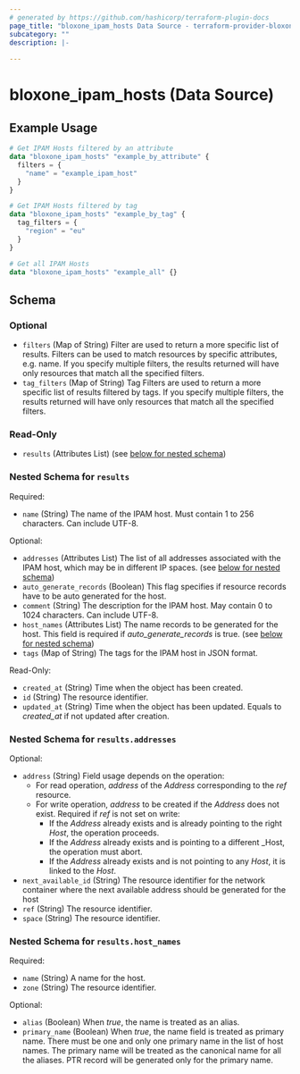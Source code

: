 ```yaml
---
# generated by https://github.com/hashicorp/terraform-plugin-docs
page_title: "bloxone_ipam_hosts Data Source - terraform-provider-bloxone"
subcategory: ""
description: |-
  
---
```


# bloxone_ipam_hosts (Data Source)



## Example Usage

```terraform
# Get IPAM Hosts filtered by an attribute
data "bloxone_ipam_hosts" "example_by_attribute" {
  filters = {
    "name" = "example_ipam_host"
  }
}

# Get IPAM Hosts filtered by tag
data "bloxone_ipam_hosts" "example_by_tag" {
  tag_filters = {
    "region" = "eu"
  }
}

# Get all IPAM Hosts
data "bloxone_ipam_hosts" "example_all" {}
```

<!-- schema generated by tfplugindocs -->
## Schema

### Optional

- `filters` (Map of String) Filter are used to return a more specific list of results. Filters can be used to match resources by specific attributes, e.g. name. If you specify multiple filters, the results returned will have only resources that match all the specified filters.
- `tag_filters` (Map of String) Tag Filters are used to return a more specific list of results filtered by tags. If you specify multiple filters, the results returned will have only resources that match all the specified filters.

### Read-Only

- `results` (Attributes List) (see [below for nested schema](#nestedatt--results))

<a id="nestedatt--results"></a>
### Nested Schema for `results`

Required:

- `name` (String) The name of the IPAM host. Must contain 1 to 256 characters. Can include UTF-8.

Optional:

- `addresses` (Attributes List) The list of all addresses associated with the IPAM host, which may be in different IP spaces. (see [below for nested schema](#nestedatt--results--addresses))
- `auto_generate_records` (Boolean) This flag specifies if resource records have to be auto generated for the host.
- `comment` (String) The description for the IPAM host. May contain 0 to 1024 characters. Can include UTF-8.
- `host_names` (Attributes List) The name records to be generated for the host.  This field is required if _auto_generate_records_ is true. (see [below for nested schema](#nestedatt--results--host_names))
- `tags` (Map of String) The tags for the IPAM host in JSON format.

Read-Only:

- `created_at` (String) Time when the object has been created.
- `id` (String) The resource identifier.
- `updated_at` (String) Time when the object has been updated. Equals to _created_at_ if not updated after creation.

<a id="nestedatt--results--addresses"></a>
### Nested Schema for `results.addresses`

Optional:

- `address` (String) Field usage depends on the operation:
  * For read operation, _address_ of the _Address_ corresponding to the _ref_ resource.
  * For write operation, _address_ to be created if the _Address_ does not exist. Required if _ref_ is not set on write:
    * If the _Address_ already exists and is already pointing to the right _Host_, the operation proceeds.
    * If the _Address_ already exists and is pointing to a different _Host, the operation must abort.
    * If the _Address_ already exists and is not pointing to any _Host_, it is linked to the _Host_.
- `next_available_id` (String) The resource identifier for the network container where the next available address should be generated for the host
- `ref` (String) The resource identifier.
- `space` (String) The resource identifier.


<a id="nestedatt--results--host_names"></a>
### Nested Schema for `results.host_names`

Required:

- `name` (String) A name for the host.
- `zone` (String) The resource identifier.

Optional:

- `alias` (Boolean) When _true_, the name is treated as an alias.
- `primary_name` (Boolean) When _true_, the name field is treated as primary name. There must be one and only one primary name in the list of host names. The primary name will be treated as the canonical name for all the aliases. PTR record will be generated only for the primary name.
